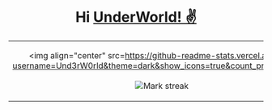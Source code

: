 <div align= "center"><h1 align="center">Hi <a href="https://www.linkedin.com/in/under-world/">UnderWorld! ✌</a></h1></div>
<!--
**Und3rW0rld/Und3rW0rld** is a ✨ _special_ ✨ repository because its `README.md` (this file) appears on your GitHub profile.

Here are some ideas to get you started:

- 🔭 I’m currently working on ...
- 🌱 I’m currently learning ...
- 👯 I’m looking to collaborate on ...
- 🤔 I’m looking for help with ...
- 💬 Ask me about ...
- 📫 How to reach me: ...
- 😄 Pronouns: ...
- ⚡ Fun fact: ...
-->
<p align="center">
  <!--- stats (start) -->
<table align="center">
<tr border="none">
<td width="50%" align="center">
  
  <img  align="center"  src=https://github-readme-stats.vercel.app/api?username=Und3rW0rld&theme=dark&show_icons=true&count_private=true/>
  <br></br>
  <img  title="🔥 Get streak stats for your profile at git.io/streak-stats" alt="Mark streak" src="https://github-readme-streak-stats.herokuapp.com/?user=Und3rW0rld&theme=dark&hide_border=false" /> 
</td>
</tr>
</table>
<!--- stats (end) -->

</p>        